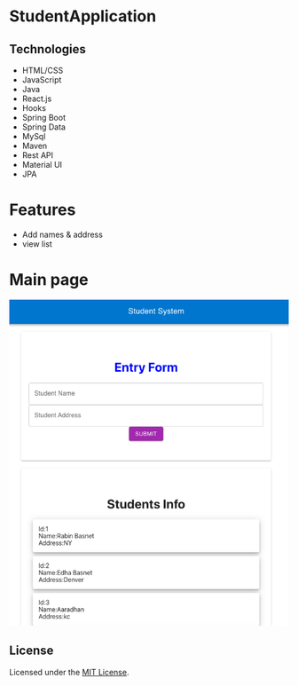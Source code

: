 # StudentApplication
## Technologies
* HTML/CSS
* JavaScript
* Java
* React.js
* Hooks
* Spring Boot
* Spring Data
* MySql
* Maven
* Rest API
* Material UI
* JPA

# Features
* Add names & address
* view list

# Main page
![img](img/1.png)

## License
Licensed under the [MIT License](LICENSE).
